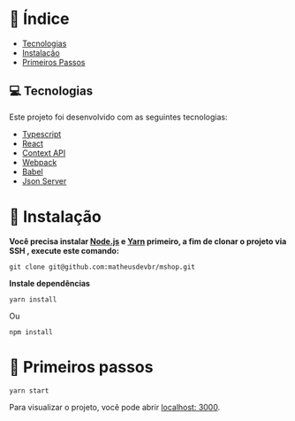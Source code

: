 # :pushpin: Índice

* [Tecnologias](#-tecnologias)
* [Instalação](#construction_worker-instalação)
* [Primeiros Passos](#runner-primeiros-passos)

## 💻 Tecnologias

Este projeto foi desenvolvido com as seguintes tecnologias:

- [Typescript](https://www.typescriptlang.org/)
- [React](https://reactjs.org)
- [Context API](https://pt-br.reactjs.org/docs/context.html)
- [Webpack](https://webpack.js.org/)
- [Babel](https://babeljs.io/)
- [Json Server](https://github.com/typicode/json-server)


# :construction_worker: Instalação 

**Você precisa instalar [Node.js](https://nodejs.org/en/download/) e [Yarn](https://yarnpkg.com/) primeiro, a fim de clonar o projeto via SSH , execute este comando:**

```
git clone git@github.com:matheusdevbr/mshop.git
```

**Instale dependências**

```
yarn install
```

Ou

```
npm install
```

# :runner: Primeiros passos 

```yarn start```

Para visualizar o projeto, você pode abrir [localhost: 3000](http://localhost:3000).

